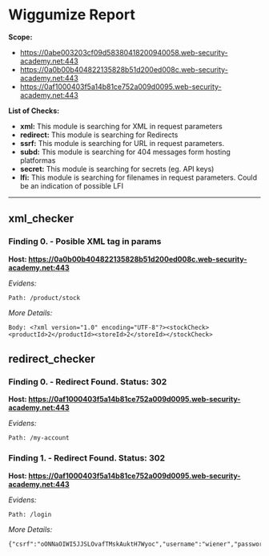 # Wiggumize Report

__Scope:__
- https://0abe003203cf09d58380418200940058.web-security-academy.net:443
- https://0a0b00b404822135828b51d200ed008c.web-security-academy.net:443
- https://0af1000403f5a14b81ce752a009d0095.web-security-academy.net:443


__List of Checks:__
- __xml:__ This module is searching for XML in request parameters
- __redirect:__ This module is searching for Redirects
- __ssrf:__ This module is searching for URL in request parameters.
- __subd:__ This module is searching for 404 messages form hosting platformas
- __secret:__ This module is searching for secrets (eg. API keys)
- __lfi:__ This module is searching for filenames in request parameters. Could be an indication of possible LFI
--------------------

## xml_checker
### Finding 0. - Posible XML tag in params
__Host: https://0a0b00b404822135828b51d200ed008c.web-security-academy.net:443__ 

_Evidens:_

```
Path: /product/stock

```
_More Details:_

```
Body: <?xml version="1.0" encoding="UTF-8"?><stockCheck><productId>2</productId><storeId>2</storeId></stockCheck>

```
## redirect_checker
### Finding 0. - Redirect Found. Status: 302

__Host: https://0af1000403f5a14b81ce752a009d0095.web-security-academy.net:443__ 

_Evidens:_

```
Path: /my-account

```
### Finding 1. - Redirect Found. Status: 302

__Host: https://0af1000403f5a14b81ce752a009d0095.web-security-academy.net:443__ 

_Evidens:_

```
Path: /login

```
_More Details:_

```
{"csrf":"oONNaOIWI5JJSLOvafTMskAuktH7Wyoc","username":"wiener","password":"peter"}
```
